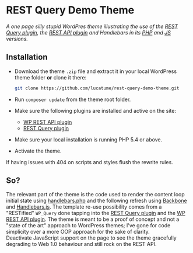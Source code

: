 # REST Query Demo Theme

*A one page silly stupid WordPres theme illustrating the use of the [REST Query plugin](https://github.com/lucatume/rest-query), the [REST API plugin](https://wordpress.org/plugins/json-rest-api/) and Handlebars in its [PHP](https://github.com/XaminProject/handlebars.php "GitHub - XaminProject/handlebars.php: Handlebars processor for php") and [JS](http://handlebarsjs.com/ "Handlebars.js: Minimal Templating on Steroids") versions.*

## Installation
* Download the theme `.zip` file and extract it in your local WordPress theme folder **or** clone it there:
    ```bash
    git clone https://github.com/lucatume/rest-query-demo-theme.git
    ```
* Run `composer update` from the theme root folder.
* Make sure the following plugins are installed and active on the site:
    * [WP REST API plugin](https://wordpress.org/plugins/json-rest-api/)
    * [REST Query plugin](https://github.com/lucatume/rest-query)

* Make sure your local installation is running PHP 5.4 or above.
* Activate the theme.

If having issues with 404 on scripts and styles flush the rewrite rules.

## So?
The relevant part of the theme is the code used to render the content loop initial state using [handlebars.php](https://github.com/XaminProject/handlebars.php "GitHub - XaminProject/handlebars.php: Handlebars processor for php") and the following refresh using [Backbone](http://backbonejs.org/ "Backbone.js") and [Handlebars.js](http://handlebarsjs.com/ "Handlebars.js: Minimal Templating on Steroids").
The template re-use possibility comes from a "RESTified" `WP_Query` done tapping into the [REST Query plugin](https://github.com/lucatume/rest-query) and the [WP REST API plugin](https://wordpress.org/plugins/json-rest-api/).
The theme is meant to be a proof of concept and not a "state of the art" approach to WordPress themes; I've gone for code simplicity over a more OOP approach for the sake of clarity.  
Deactivate JavaScript support on the page to see the theme gracefully degrading to Web 1.0 behaviour and still rock on the REST API.
